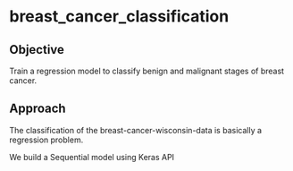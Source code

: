 # breast_cancer_classification
## Objective
Train a regression model to classify benign and malignant stages of breast cancer.
## Approach
The classification of the breast-cancer-wisconsin-data is basically a regression problem.

We build a Sequential model using Keras API
